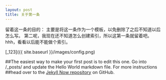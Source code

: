 ```yaml
---
layout: post
title: 关于第一条
---
```


留着这一条的目的：
主要是将这一条作为一个模板，以免删除了之后不知道以后怎么写。
第二呢，我现在还不知道怎么创建索引，所以这第一条就留着吧。hhh，看看以后能不能做个索引。

[_123]({{ site.baseurl }}/images/config.png)

##The easiest way to make your first post is to edit this one. Go into /_posts/ and update the Hello World markdown file. For more instructions ##head over to the [Jekyll Now repository](https://github.com/barryclark/jekyll-now) on GitHub.
